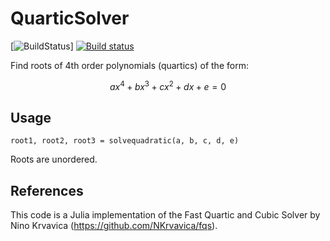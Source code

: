# QuarticSolver
[![BuildStatus](https://travis-ci.com/EP-Guy/QuarticSolver.svg?branch=master)] [![Build status](https://ci.appveyor.com/api/projects/status/0p7l4uanyyvnrxr8/branch/master?svg=true)](https://ci.appveyor.com/project/EP-Guy/quarticsolver/branch/master)

Find roots of 4th order polynomials (quartics) of the form:
```math
ax^4 + bx^3 + cx^2 + dx + e = 0
```

## Usage
```
root1, root2, root3 = solvequadratic(a, b, c, d, e)
```

Roots are unordered.

## References
This code is a Julia implementation of the Fast Quartic and Cubic Solver by Nino Krvavica (https://github.com/NKrvavica/fqs).
